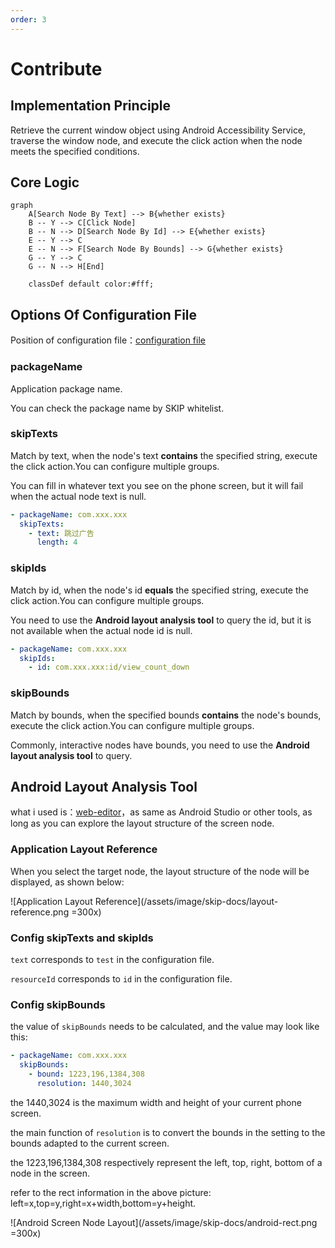 ```yaml
---
order: 3
---
```


# Contribute

## Implementation Principle

Retrieve the current window object using Android Accessibility Service, traverse the window node, and execute the click action when the node meets the specified conditions.

## Core Logic

```mermaid
graph
    A[Search Node By Text] --> B{whether exists}
    B -- Y --> C[Click Node]
    B -- N --> D[Search Node By Id] --> E{whether exists}
    E -- Y --> C
    E -- N --> F[Search Node By Bounds] --> G{whether exists} 
    G -- Y --> C
    G -- N --> H[End]

    classDef default color:#fff;
```

## Options Of Configuration File

Position of configuration file：[configuration file](https://github.com/GuoXiCheng/SKIP/blob/main/app/src/main/assets/skip_config.yaml)

### packageName <Badge text="Required" type="danger" vertical="middle" />

Application package name.

You can check the package name by SKIP whitelist.

### skipTexts <Badge text="Optional" type="tip" vertical="middle" />

Match by text, when the node's text **contains** the specified string, execute the click action.You can configure multiple groups.

You can fill in whatever text you see on the phone screen, but it will fail when the actual node text is null.

```yml
- packageName: com.xxx.xxx
  skipTexts:
    - text: 跳过广告
      length: 4
```

### skipIds <Badge text="Optional" type="tip" vertical="middle" />

Match by id, when the node's id **equals** the specified string, execute the click action.You can configure multiple groups.

You need to use the **Android layout analysis tool** to query the id, but it is not available when the actual node id is null.

```yml
- packageName: com.xxx.xxx
  skipIds:
    - id: com.xxx.xxx:id/view_count_down
```

### skipBounds <Badge text="Optional" type="tip" vertical="middle" />

Match by bounds, when the specified bounds **contains** the node's bounds, execute the click action.You can configure multiple groups.

Commonly, interactive nodes have bounds, you need to use the **Android layout analysis tool** to query.

## Android Layout Analysis Tool

what i used is：[web-editor](https://github.com/alibaba/web-editor)，as same as Android Studio or other tools, as long as you can explore the layout structure of the screen node.

### Application Layout Reference

When you select the target node, the layout structure of the node will be displayed, as shown below:

![Application Layout Reference](/assets/image/skip-docs/layout-reference.png =300x)

### Config skipTexts and skipIds

`text` corresponds to `test` in the configuration file.

`resourceId` corresponds to `id` in the configuration file.

### Config skipBounds

the value of `skipBounds` needs to be calculated, and the value may look like this:

```yml
- packageName: com.xxx.xxx
  skipBounds:
    - bound: 1223,196,1384,308
      resolution: 1440,3024
```

the 1440,3024 is the maximum width and height of your current phone screen.

the main function of `resolution` is to convert the bounds in the setting to the bounds adapted to the current screen.

the 1223,196,1384,308 respectively represent the left, top, right, bottom of a node in the screen.

refer to the rect information in the above picture: left=x,top=y,right=x+width,bottom=y+height.

![Android Screen Node Layout](/assets/image/skip-docs/android-rect.png =300x)

